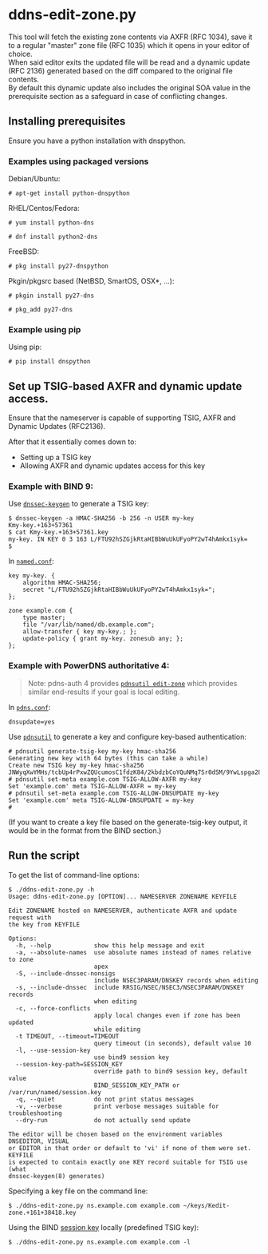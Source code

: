 # ddns-edit-zone.py

This tool will fetch the existing zone contents via AXFR (RFC 1034), save it to a regular "master" zone file (RFC 1035) which it opens in your editor of choice.  
When said editor exits the updated file will be read and a dynamic update (RFC 2136) generated based on the diff compared to the original file
contents.  
By default this dynamic update also includes the original SOA value in the prerequisite section as a safeguard in case of conflicting changes.


## Installing prerequisites

Ensure you have a python installation with dnspython.

### Examples using packaged versions

Debian/Ubuntu:

    # apt-get install python-dnspython

RHEL/Centos/Fedora:

    # yum install python-dns

    # dnf install python2-dns

FreeBSD:

    # pkg install py27-dnspython

Pkgin/pkgsrc based (NetBSD, SmartOS, OSX*, ...):

    # pkgin install py27-dns

    # pkg_add py27-dns

### Example using pip

Using pip:

    # pip install dnspython


## Set up TSIG-based AXFR and dynamic update access.

Ensure that the nameserver is capable of supporting TSIG, AXFR and Dynamic Updates (RFC2136).

After that it essentially comes down to:
* Setting up a TSIG key
* Allowing AXFR and dynamic updates access for this key


### Example with BIND 9:

Use [`dnssec-keygen`](http://ftp.isc.org/isc/bind9/cur/9.11/doc/arm/man.dnssec-keygen.html) to generate a TSIG key:

    $ dnssec-keygen -a HMAC-SHA256 -b 256 -n USER my-key
    Kmy-key.+163+57361
    $ cat Kmy-key.+163+57361.key
    my-key. IN KEY 0 3 163 L/FTU92hSZGjkRtaHIBbWuUkUFyoPY2wT4hAmkx1syk=
    $

In [`named.conf`](http://ftp.isc.org/isc/bind9/cur/9.11/doc/arm/Bv9ARM.ch06.html):

    key my-key. {
        algorithm HMAC-SHA256;
        secret "L/FTU92hSZGjkRtaHIBbWuUkUFyoPY2wT4hAmkx1syk=";
    };

    zone example.com {
        type master;
        file "/var/lib/named/db.example.com";
        allow-transfer { key my-key.; };
        update-policy { grant my-key. zonesub any; };
    };


### Example with PowerDNS authoritative 4:

> Note: pdns-auth 4 provides [`pdnsutil edit-zone`](https://doc.powerdns.com/md/manpages/pdnsutil.1/) which provides similar end-results if your goal is local editing.

In [`pdns.conf`](https://doc.powerdns.com/md/authoritative/settings/):

    dnsupdate=yes

Use [`pdnsutil`](https://doc.powerdns.com/md/manpages/pdnsutil.1/) to generate a key and configure key-based authentication:

    # pdnsutil generate-tsig-key my-key hmac-sha256
    Generating new key with 64 bytes (this can take a while)
    Create new TSIG key my-key hmac-sha256 JNWyqXwYMHs/tcbUp4rPxwZQUcumosC1fdzK84/2kbdzbCoYQuNMq7Sr0dSM/9YwLspga28kHlLmhFZVWielUw==
    # pdnsutil set-meta example.com TSIG-ALLOW-AXFR my-key
    Set 'example.com' meta TSIG-ALLOW-AXFR = my-key
    # pdnsutil set-meta example.com TSIG-ALLOW-DNSUPDATE my-key
    Set 'example.com' meta TSIG-ALLOW-DNSUPDATE = my-key
    #

(If you want to create a key file based on the generate-tsig-key output, it would be in the format from the BIND section.)


## Run the script

To get the list of command-line options:

    $ ./ddns-edit-zone.py -h
    Usage: ddns-edit-zone.py [OPTION]... NAMESERVER ZONENAME KEYFILE
    
    Edit ZONENAME hosted on NAMESERVER, authenticate AXFR and update request with
    the key from KEYFILE
    
    Options:
      -h, --help            show this help message and exit
      -a, --absolute-names  use absolute names instead of names relative to zone
                            apex
      -S, --include-dnssec-nonsigs
                            include NSEC3PARAM/DNSKEY records when editing
      -s, --include-dnssec  include RRSIG/NSEC/NSEC3/NSEC3PARAM/DNSKEY records
                            when editing
      -c, --force-conflicts
                            apply local changes even if zone has been updated
                            while editing
      -t TIMEOUT, --timeout=TIMEOUT
                            query timeout (in seconds), default value 10
      -l, --use-session-key
                            use bind9 session key
      --session-key-path=SESSION_KEY
                            override path to bind9 session key, default value
                            BIND_SESSION_KEY_PATH or /var/run/named/session.key
      -q, --quiet           do not print status messages
      -v, --verbose         print verbose messages suitable for troubleshooting
      --dry-run             do not actually send update
    
    The editor will be chosen based on the environment variables DNSEDITOR, VISUAL
    or EDITOR in that order or default to 'vi' if none of them were set. KEYFILE
    is expected to contain exactly one KEY record suitable for TSIG use (what
    dnssec-keygen(8) generates)

Specifying a key file on the command line:

    $ ./ddns-edit-zone.py ns.example.com example.com ~/keys/Kedit-zone.+161+38418.key


Using the BIND [session key](http://ftp.isc.org/isc/bind9/cur/9.11/doc/arm/Bv9ARM.ch06.html#dynamic_update_policies) locally (predefined TSIG key):

    $ ./ddns-edit-zone.py ns.example.com example.com -l
